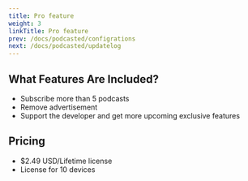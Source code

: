 ```yaml
---
title: Pro feature
weight: 3
linkTitle: Pro feature
prev: /docs/podcasted/configrations
next: /docs/podcasted/updatelog
---
```


<!--more-->

## What Features Are Included?

- Subscribe more than 5 podcasts
- Remove advertisement
- Support the developer and get more upcoming exclusive features

## Pricing

- $2.49 USD/Lifetime license
- License for 10 devices
